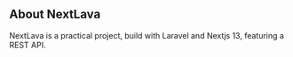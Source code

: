 ## About NextLava

NextLava is a practical project, build with Laravel and Nextjs 13, featuring a REST API.

